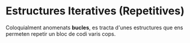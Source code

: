 # Estructures Iteratives (Repetitives)
Coloquialment anomenats **bucles**, es tracta d'unes estructures que ens permeten repetir un bloc de codi varis cops.
